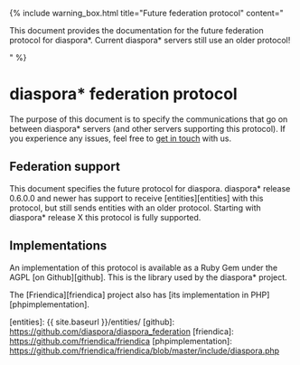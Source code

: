 ---
---

{% include warning_box.html
   title="Future federation protocol"
   content="<p>This document provides the documentation for the future federation protocol for diaspora*. Current diaspora* servers still use an older protocol!</p>"
%}

# diaspora\* federation protocol

The purpose of this document is to specify the communications that go on between diaspora\* servers (and other servers
supporting this protocol). If you experience any issues, feel free to [get in touch][communication] with us.

## Federation support

This document specifies the future protocol for diaspora. diaspora\* release 0.6.0.0 and newer has support to receive
[entities][entities] with this protocol, but still sends entities with an older protocol. Starting with diaspora\*
release X this protocol is fully supported.

## Implementations

An implementation of this protocol is available as a Ruby Gem under the AGPL [on Github][github]. This is the library used by the diaspora* project.

The [Friendica][friendica] project also has [its implementation in PHP][phpimplementation].

[communication]: https://wiki.diasporafoundation.org/How_we_communicate
[entities]: {{ site.baseurl }}/entities/
[github]: https://github.com/diaspora/diaspora_federation
[friendica]: https://github.com/friendica/friendica
[phpimplementation]: https://github.com/friendica/friendica/blob/master/include/diaspora.php
